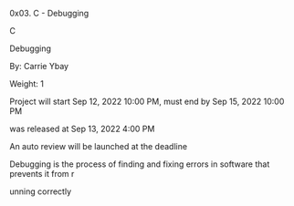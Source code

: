 0x03. C - Debugging                                                                       

                                                                                           

 C                                                                                         

                                                                                           

 Debugging                                                                                 

                                                                                           

 By: Carrie Ybay                                                                           

                                                                                           

 Weight: 1                                                                                 

                                                                                           

 Project will start Sep 12, 2022 10:00 PM, must end by Sep 15, 2022 10:00 PM               

                                                                                           

 was released at Sep 13, 2022 4:00 PM                                                      

                                                                                           

 An auto review will be launched at the deadline                                           

                                                                                           

  Debugging is the process of finding and fixing errors in software that prevents it from r

  unning correctly
